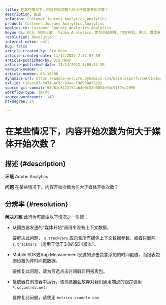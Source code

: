 ```yaml
---
title: 在某些情况下，内容开始次数为何大于媒体开始次数？
description: 描述
solution: Customer Journey Analytics,Analytics
product: Customer Journey Analytics,Analytics
applies-to: Customer Journey Analytics,Analytics
keywords: KCS，视频心率， Video Analytics，常见问题解答，内容开始，更大，媒体开始， Adobe Analytics
resolution: Resolution
internal-notes: null
bug: false
article-created-by: Jim Menn
article-created-date: 11/14/2022 7:57:07 AM
article-published-by: Jim Menn
article-published-date: 11/14/2022 8:09:14 AM
version-number: 3
article-number: KA-16480
dynamics-url: https://adobe-ent.crm.dynamics.com/main.aspx?forceUCI=1&pagetype=entityrecord&etn=knowledgearticle&id=f2f8c0e9-f163-ed11-9561-6045bd006b4b
exl-id: c18aee87-b474-4cdc-89ae-f96930475e92
source-git-commit: 55d81c8123f54ab4e0c52e5054e03c91f7ea2996
workflow-type: tm+mt
source-wordcount: '149'
ht-degree: 2%

---
```


# 在某些情况下，内容开始次数为何大于媒体开始次数？

## 描述 {#description}


<b>环境</b>
Adobe Analytics

<b>问题</b>
在某些情况下，内容开始次数为何大于媒体开始次数？


## 分辨率 {#resolution}


<b>解决方案</b>
此行为可能由以下情况之一引起：

- 从播放器发送的“媒体开始”调用中没有上下文数据。

   要解决此问题， `s.trackVars` 应包含所有媒体上下文数据参数，或者只删除 `s.trackVars` （适用于低于3.0的SDK版本）。
- Mobile SDK或App Measurement发送的点击包含添加的时间戳值，而报表包则设置为非时间戳数据。

   要修复此问题，请为可选点击时间戳启用报表包。
- 播放器在浏览器中运行，该浏览器会放弃对我们通用端点的跟踪调用 `*.sc.omtrdc.net`.

   要修复此问题，请使用 `metrics.example.com`.
